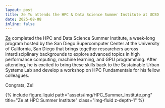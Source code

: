 ```yaml
---
layout: post
title: Ze Yu attends the HPC & Data Science Summer Institute at UCSD
date: 2025-08-08
inline: false
---
```


[Ze](https://sustainableurbansystems.com/team/jiang/) completed the HPC and Data Science Summer Institute, a week-long program hosted by the San Diego Supercomputer Center at the University of California, San Diego that brings together researchers across interdisciplinary backgrounds to explore advanced topics in high performance computing, machine learning, and GPU programming. After attending, he is excited to bring these skills back to the Sustainable Urban Systems Lab and develop a workshop on HPC Fundamentals for his fellow colleagues.

Congrats, Ze!

{% include figure.liquid 
   path="assets/img/HPC_Summer_Institute.png" 
   title="Ze at HPC Summer Institute" 
   class="img-fluid z-depth-1" %}
